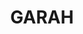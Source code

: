 ---
lastmod: '2025-04-06T06:05:20+00:00'
latitude: -28.894651
layout: suburb
longitude: 149.647249
postcode: '2405'
state: NSW
title: GARAH
url: /nsw/garah/
---